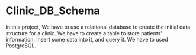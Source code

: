 # Clinic_DB_Schema
In this project, We have to use a relational database to create the initial data structure for a clinic. We have to create a table to store patients' information, insert some data into it, and query it. We have to used PostgreSQL.
